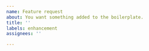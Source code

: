 ```yaml
---
name: Feature request
about: You want something added to the boilerplate.
title: ''
labels: enhancement
assignees: ''

---
```



